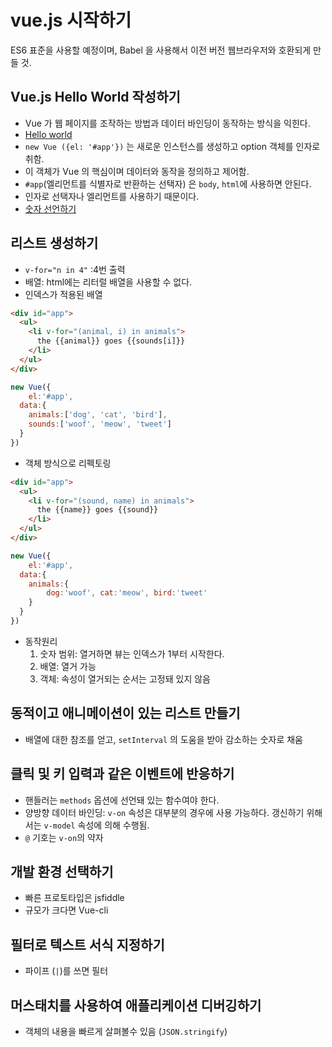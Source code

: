 # vue.js 시작하기

ES6 표준을 사용할 예정이며, Babel 을 사용해서 이전 버전 웹브라우저와 호환되게 만들 것.

## Vue.js Hello World 작성하기

* Vue 가 웹 페이지를 조작하는 방법과 데이터 바인딩이 동작하는 방식을 익힌다.
* [Hello world](https://jsfiddle.net/0o0L517x/2/)
* `new Vue ({el: '#app'})` 는 새로운 인스턴스를 생성하고 option 객체를 인자로 취함.
* 이 객체가 Vue 의 핵심이며 데이터와 동작을 정의하고 제어함.
* `#app`(엘리먼트를 식별자로 반환하는 선택자) 은 `body`, `html`에 사용하면 안된다.
* 인자로 선택자나 엘리먼트를 사용하기 때문이다.
* [숫자 선언하기](https://jsfiddle.net/shoo7830/qbmwmh1q/1/)

## 리스트 생성하기
* `v-for="n in 4"` :4번 출력
* 배열: html에는 리터럴 배열을 사용할 수 없다.
* 인덱스가 적용된 배열
``` html
<div id="app">
  <ul>
    <li v-for="(animal, i) in animals">
      the {{animal}} goes {{sounds[i]}}
    </li>
  </ul>
</div>
```

``` js
new Vue({
	el:'#app',
  data:{
  	animals:['dog', 'cat', 'bird'],
    sounds:['woof', 'meow', 'tweet']
  }
})
```
* 객체 방식으로 리펙토링
``` html
<div id="app">
  <ul>
    <li v-for="(sound, name) in animals">
      the {{name}} goes {{sound}}
    </li>
  </ul>
</div>
```

``` js
new Vue({
	el:'#app',
  data:{
  	animals:{
    	dog:'woof', cat:'meow', bird:'tweet'
    }
  }
})
```
* 동작원리
    1. 숫자 범위: 열거하면 뷰는 인덱스가 1부터 시작한다. 
    2. 배열: 열거 가능
    3. 객체: 속성이 열거되는 순서는 고정돼 있지 않음

## 동적이고 애니메이션이 있는 리스트 만들기
* 배열에 대한 참조를 얻고, `setInterval` 의 도움을 받아 감소하는 숫자로 채움

## 클릭 및 키 입력과 같은 이벤트에 반응하기
* 핸들러는 `methods` 옵션에 선언돼 있는 함수여야 한다.
* 양방향 데이터 바인딩: `v-on` 속성은 대부분의 경우에 사용 가능하다. 갱신하기 위해서는 `v-model` 속성에 의해 수행됨.
* `@` 기호는 `v-on`의 약자

## 개발 환경 선택하기
* 빠른 프로토타입은 jsfiddle
* 규모가 크다면 Vue-cli

## 필터로 텍스트 서식 지정하기
* 파이프 (`|`)를 쓰면 필터

## 머스태치를 사용하여 애플리케이션 디버깅하기
* 객체의 내용을 빠르게 살펴볼수 있음 (`JSON.stringify`)

